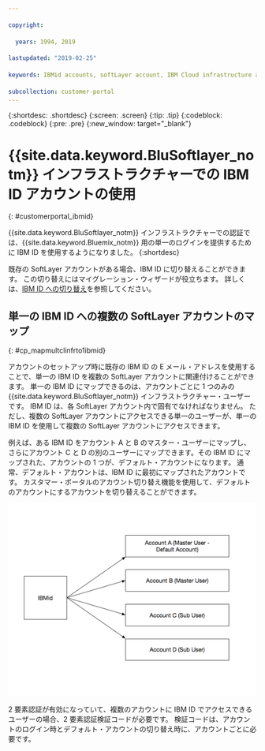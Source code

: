 ```yaml
---

copyright:

  years: 1994, 2019

lastupdated: "2019-02-25"

keywords: IBMid accounts, softLayer account, IBM Cloud infrastructure authentication

subcollection: customer-portal
---
```


{:shortdesc: .shortdesc}
{:screen: .screen}
{:tip: .tip}
{:codeblock: .codeblock}
{:pre: .pre}
{:new_window: target="_blank"}

# {{site.data.keyword.BluSoftlayer_notm}} インフラストラクチャーでの IBM ID アカウントの使用
{: #customerportal_ibmid}

{{site.data.keyword.BluSoftlayer_notm}} インフラストラクチャーでの認証では、{{site.data.keyword.Bluemix_notm}} 用の単一のログインを提供するために IBM ID を使用するようになりました。
{:shortdesc}

既存の SoftLayer アカウントがある場合、IBM ID に切り替えることができます。 この切り替えにはマイグレーション・ウィザードが役立ちます。 詳しくは、[IBM ID への切り替え](/docs/account?topic=account-switchtoIBMid#switchtoIBMid)を参照してください。

## 単一の IBM ID への複数の SoftLayer アカウントのマップ
{: #cp_mapmultclinfrto1ibmid}

アカウントのセットアップ時に既存の IBM ID の E メール・アドレスを使用することで、単一の IBM ID を複数の SoftLayer アカウントに関連付けることができます。 単一の IBM ID にマップできるのは、アカウントごとに 1 つのみの {{site.data.keyword.BluSoftlayer_notm}} インフラストラクチャー・ユーザーです。 IBM ID は、各 SoftLayer アカウント内で固有でなければなりません。 ただし、複数の SoftLayer アカウントにアクセスできる単一のユーザーが、単一の IBM ID を使用して複数の SoftLayer アカウントにアクセスできます。

例えば、ある IBM ID をアカウント A と B のマスター・ユーザーにマップし、さらにアカウント C と D の別のユーザーにマップできます。その IBM ID にマップされた、アカウントの 1 つが、デフォルト・アカウントになります。 通常、デフォルト・アカウントは、IBM ID に最初にマップされたアカウントです。 カスタマー・ポータルのアカウント切り替え機能を使用して、デフォルトのアカウントにするアカウントを切り替えることができます。

![単一の IBM ID に対する複数の SoftLayer アカウント](images/ibmid-image.png)

2 要素認証が有効になっていて、複数のアカウントに IBM ID でアクセスできるユーザーの場合、2 要素認証検証コードが必要です。 検証コードは、アカウントのログイン時とデフォルト・アカウントの切り替え時に、アカウントごとに必要です。
